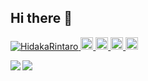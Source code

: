 ## Hi there 👋
<p align="left"> 
  <a href="https://github.com/HidakaRintaro/HidakaRintaro/">
    <img src="https://komarev.com/ghpvc/?username=HidakaRintaro" alt="HidakaRintaro" />
  </a>
  <a href="http://twitter.com/HidakaRintaro">
    <img height="20" src="https://img.shields.io/twitter/follow/HidakaRintaro?label=Twitter&logo=twitter&style=flat" />
  </a>
  <a href="https://github.com/HidakaRintaro">
    <img height="20" src="https://img.shields.io/github/followers/HidakaRintaro?label=follow&logo=github&style=flat" />
  </a>
  <a href="http://qiita.com/HidakaRintaro">
    <img height="20" src="https://qiita-badge.apiapi.app/s/HidakaRintaro/posts.svg" />
  </a>
  <//qiita.com/HidakaRintaro">
    <img height="20" src="https://qiita-badge.apiapi.app/s/HidakaRintaro/contributions.svg" />
  </a>
</p>
<a href="https://github.com/anuraghazra/github-readme-stats">
  <img align="left" src="https://github-readme-stats.vercel.app/api/top-langs/?username=HidakaRintaro&theme=gotham&layout=compact" />
</a>
<a href="https://github.com/anuraghazra/github-readme-stats">
  <img align="left" src="https://github-readme-stats.vercel.app/api?username=HidakaRintaro&count_private=true&show_icons=true&theme=gotham&locale=ja" />
</a>
